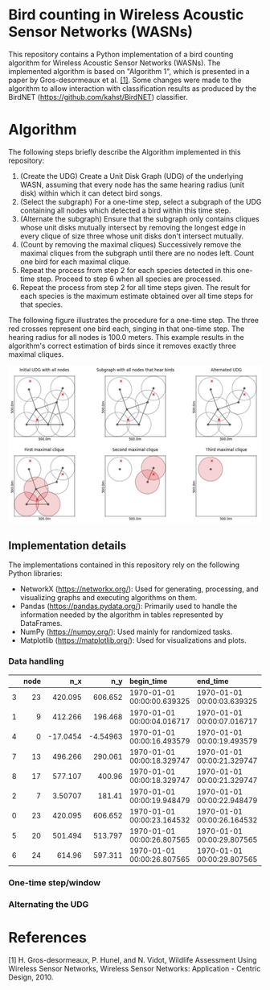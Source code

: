# Bird counting in Wireless Acoustic Sensor Networks (WASNs)

This repository contains a Python implementation of a bird counting algorithm for Wireless Acoustic Sensor Networks (WASNs). The implemented algorithm is based on "Algorithm 1", which is presented in a paper by Gros-desormeaux et al. [[1]](#1). Some changes were made to the algorithm to allow interaction with classification results as produced by the BirdNET (https://github.com/kahst/BirdNET) classifier.

# Algorithm

The following steps briefly describe the Algorithm implemented in this repository:
1. (Create the UDG) Create a Unit Disk Graph (UDG) of the underlying WASN, assuming that every node has the same hearing radius (unit disk) within which it can detect bird songs.
2. (Select the subgraph) For a one-time step, select a subgraph of the UDG containing all nodes which detected a bird within this time step.
3. (Alternate the subgraph) Ensure that the subgraph only contains cliques whose unit disks mutually intersect by removing the longest edge in every clique of size three whose unit disks don't intersect mutually.
4. (Count by removing the maximal cliques) Successively remove the maximal cliques from the subgraph until there are no nodes left. Count one bird for each maximal clique.
5. Repeat the process from step 2 for each species detected in this one-time step. Proceed to step 6 when all species are processed.
6. Repeat the process from step 2 for all time steps given. The result for each species is the maximum estimate obtained over all time steps for that species.

The following figure illustrates the procedure for a one-time step. The three red crosses represent one bird each, singing in that one-time step. The hearing radius for all nodes is 100.0 meters. This example results in the algorithm's correct estimation of birds since it removes exactly three maximal cliques.

![Best-case example](images/best-case_example_1.jpg)

## Implementation details

The implementations contained in this repository rely on the following Python libraries:
- NetworkX (https://networkx.org/): Used for generating, processing, and visualizing graphs and executing algorithms on them.
- Pandas (https://pandas.pydata.org/): Primarily used to handle the information needed by the algorithm in tables represented by DataFrames.
- NumPy (https://numpy.org/): Used mainly for randomized tasks.
- Matplotlib (https://matplotlib.org/): Used for visualizations and plots.

### Data handling

|    |   node |       n_x |       n_y | begin_time                 | end_time                   | species_code   |      b_x |      b_y |   true_count |
|---:|-------:|----------:|----------:|:---------------------------|:---------------------------|:---------------|---------:|---------:|-------------:|
|  3 |     23 | 420.095   | 606.652   | 1970-01-01 00:00:00.639325 | 1970-01-01 00:00:03.639325 | blucha1        | 355.571  | 646.651  |            2 |
|  1 |      9 | 412.266   | 196.468   | 1970-01-01 00:00:04.016717 | 1970-01-01 00:00:07.016717 | comcha         | 401.763  | 207.409  |            2 |
|  4 |      0 | -17.0454  |  -4.54963 | 1970-01-01 00:00:16.493579 | 1970-01-01 00:00:19.493579 | blucha1        | -44.5533 | -88.1407 |            2 |
|  7 |     13 | 496.266   | 290.061   | 1970-01-01 00:00:18.329747 | 1970-01-01 00:00:21.329747 | blucha1        | 549.317  | 317.862  |            2 |
|  8 |     17 | 577.107   | 400.96    | 1970-01-01 00:00:18.329747 | 1970-01-01 00:00:21.329747 | blucha1        | 549.317  | 317.862  |            2 |
|  2 |      7 |   3.50707 | 181.41    | 1970-01-01 00:00:19.948479 | 1970-01-01 00:00:22.948479 | comcha         | -69.8598 | 116.734  |            2 |
|  0 |     23 | 420.095   | 606.652   | 1970-01-01 00:00:23.164532 | 1970-01-01 00:00:26.164532 | comcha         | 376.205  | 580.644  |            2 |
|  5 |     20 | 501.494   | 513.797   | 1970-01-01 00:00:26.807565 | 1970-01-01 00:00:29.807565 | blucha1        | 530.385  | 601.539  |            2 |
|  6 |     24 | 614.96    | 597.311   | 1970-01-01 00:00:26.807565 | 1970-01-01 00:00:29.807565 | blucha1        | 530.385  | 601.539  |            2 |

### One-time step/window



### Alternating the UDG



# References
<a id="1">[1]</a> H. Gros-desormeaux, P. Hunel, and N. Vidot, Wildlife Assessment Using Wireless Sensor Networks, Wireless Sensor Networks: Application - Centric Design, 2010.

